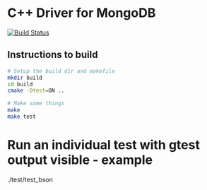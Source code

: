# C++ Driver for MongoDB
[![Build Status](https://travis-ci.org/TylerBrock/mongo-cpp-driver.png?branch=master)](https://travis-ci.org/TylerBrock/mongo-cpp-driver)

## Instructions to build
```sh
# Setup the build dir and makefile
mkdir build
cd build
cmake -Dtest=ON ..

# Make some things
make
make test
```

# Run an individual test with gtest output visible - example
./test/test_bson
